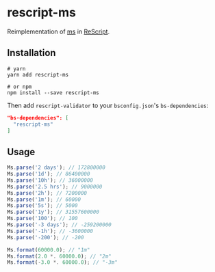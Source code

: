 # rescript-ms

Reimplementation of [ms](https://github.com/vercel/ms) in [ReScript](https://rescript-lang.org).

## Installation

```shell
# yarn
yarn add rescript-ms

# or npm
npm install --save rescript-ms
```

Then add `rescript-validator` to your `bsconfig.json`'s `bs-dependencies`:

```json
"bs-dependencies": [
  "rescript-ms"
]
```

## Usage

```js
Ms.parse('2 days'); // 172800000
Ms.parse('1d'); // 86400000
Ms.parse('10h'); // 36000000
Ms.parse('2.5 hrs'); // 9000000
Ms.parse('2h'); // 7200000
Ms.parse('1m'); // 60000
Ms.parse('5s'); // 5000
Ms.parse('1y'); // 31557600000
Ms.parse('100'); // 100
Ms.parse('-3 days'); // -259200000
Ms.parse('-1h'); // -3600000
Ms.parse('-200'); // -200

Ms.format(60000.0); // "1m"
Ms.format(2.0 *. 60000.0); // "2m"
Ms.format(-3.0 *. 60000.0); // "-3m"
```
